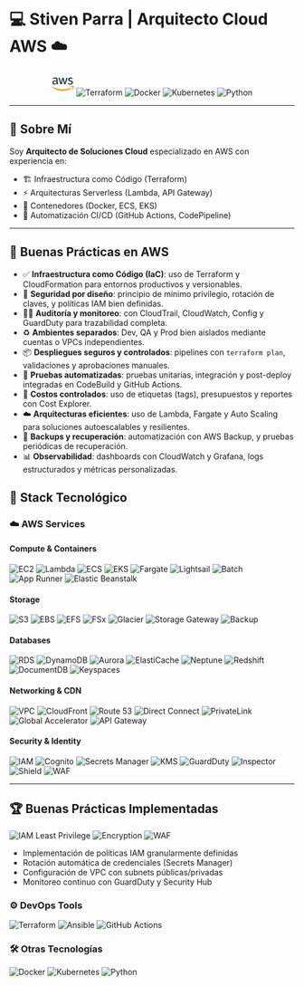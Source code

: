 # 💻 Stiven Parra | Arquitecto Cloud AWS ☁️

<p align="center">
  <img src="https://raw.githubusercontent.com/devicons/devicon/master/icons/amazonwebservices/amazonwebservices-original-wordmark.svg" width="40" title="AWS"/>
  <img src="https://cdn.jsdelivr.net/gh/devicons/devicon/icons/terraform/terraform-original.svg" width="40" title="Terraform"/>
  <img src="https://cdn.jsdelivr.net/gh/devicons/devicon/icons/docker/docker-original.svg" width="40" title="Docker"/>
  <img src="https://cdn.jsdelivr.net/gh/devicons/devicon/icons/kubernetes/kubernetes-plain.svg" width="40" title="Kubernetes"/>
  <img src="https://cdn.jsdelivr.net/gh/devicons/devicon/icons/python/python-original.svg" width="40" title="Python"/>
</p>

---

## 🚀 Sobre Mí

Soy **Arquitecto de Soluciones Cloud** especializado en AWS con experiencia en:
- 🏗️ Infraestructura como Código (Terraform)
- ⚡ Arquitecturas Serverless (Lambda, API Gateway)
- 🐳 Contenedores (Docker, ECS, EKS)
- 🔄 Automatización CI/CD (GitHub Actions, CodePipeline)

---

## 🧭 Buenas Prácticas en AWS

- ✅ **Infraestructura como Código (IaC)**: uso de Terraform y CloudFormation para entornos productivos y versionables.
- 🔐 **Seguridad por diseño**: principio de mínimo privilegio, rotación de claves, y políticas IAM bien definidas.
- 🕵️‍♂️ **Auditoría y monitoreo**: con CloudTrail, CloudWatch, Config y GuardDuty para trazabilidad completa.
- ♻️ **Ambientes separados**: Dev, QA y Prod bien aislados mediante cuentas o VPCs independientes.
- 📦 **Despliegues seguros y controlados**: pipelines con `terraform plan`, validaciones y aprobaciones manuales.
- 🧪 **Pruebas automatizadas**: pruebas unitarias, integración y post-deploy integradas en CodeBuild y GitHub Actions.
- 💸 **Costos controlados**: uso de etiquetas (tags), presupuestos y reportes con Cost Explorer.
- ☁️ **Arquitecturas eficientes**: uso de Lambda, Fargate y Auto Scaling para soluciones autoescalables y resilientes.
- 🔄 **Backups y recuperación**: automatización con AWS Backup, y pruebas periódicas de recuperación.
- 📊 **Observabilidad**: dashboards con CloudWatch y Grafana, logs estructurados y métricas personalizadas.


## 🔧 Stack Tecnológico

### ☁️ AWS Services

#### Compute & Containers
<p>
  <img src="https://img.shields.io/badge/EC2-FF9900?logo=amazonec2&logoColor=white" alt="EC2"/>
  <img src="https://img.shields.io/badge/Lambda-FF9900?logo=awslambda&logoColor=white" alt="Lambda"/>
  <img src="https://img.shields.io/badge/ECS-FF6600?logo=amazonecs&logoColor=white" alt="ECS"/>
  <img src="https://img.shields.io/badge/EKS-0052CC?logo=amazoneks&logoColor=white" alt="EKS"/>
  <img src="https://img.shields.io/badge/Fargate-FF9900?logo=aws&logoColor=white" alt="Fargate"/>
  <img src="https://img.shields.io/badge/Lightsail-3F48CC?logo=amazonlightsail&logoColor=white" alt="Lightsail"/>
  <img src="https://img.shields.io/badge/Batch-FF9900?logo=aws&logoColor=white" alt="Batch"/>
  <img src="https://img.shields.io/badge/AppRunner-FF9900?logo=aws&logoColor=white" alt="App Runner"/>
  <img src="https://img.shields.io/badge/Elastic_Beanstalk-569A31?logo=awselasticbeanstalk&logoColor=white" alt="Elastic Beanstalk"/>
</p>

#### Storage
<p>
  <img src="https://img.shields.io/badge/S3-569A31?logo=amazons3&logoColor=white" alt="S3"/>
  <img src="https://img.shields.io/badge/EBS-FF9900?logo=aws&logoColor=white" alt="EBS"/>
  <img src="https://img.shields.io/badge/EFS-FF9900?logo=aws&logoColor=white" alt="EFS"/>
  <img src="https://img.shields.io/badge/FSx-FF9900?logo=aws&logoColor=white" alt="FSx"/>
  <img src="https://img.shields.io/badge/Glacier-005571?logo=aws&logoColor=white" alt="Glacier"/>
  <img src="https://img.shields.io/badge/Storage_Gateway-FF9900?logo=aws&logoColor=white" alt="Storage Gateway"/>
  <img src="https://img.shields.io/badge/Backup-FF9900?logo=aws&logoColor=white" alt="Backup"/>
</p>

#### Databases
<p>
  <img src="https://img.shields.io/badge/RDS-527FFF?logo=amazonrds&logoColor=white" alt="RDS"/>
  <img src="https://img.shields.io/badge/DynamoDB-4053D6?logo=amazondynamodb&logoColor=white" alt="DynamoDB"/>
  <img src="https://img.shields.io/badge/Aurora-0073BB?logo=amazonaurora&logoColor=white" alt="Aurora"/>
  <img src="https://img.shields.io/badge/ElastiCache-912B88?logo=aws&logoColor=white" alt="ElastiCache"/>
  <img src="https://img.shields.io/badge/Neptune-FF9900?logo=aws&logoColor=white" alt="Neptune"/>
  <img src="https://img.shields.io/badge/Redshift-8C4FFF?logo=amazonredshift&logoColor=white" alt="Redshift"/>
  <img src="https://img.shields.io/badge/DocumentDB-4053D6?logo=aws&logoColor=white" alt="DocumentDB"/>
  <img src="https://img.shields.io/badge/Keyspaces-FF9900?logo=aws&logoColor=white" alt="Keyspaces"/>
</p>

#### Networking & CDN
<p>
  <img src="https://img.shields.io/badge/VPC-43B02A?logo=amazonvpc&logoColor=white" alt="VPC"/>
  <img src="https://img.shields.io/badge/CloudFront-005571?logo=amazoncloudfront&logoColor=white" alt="CloudFront"/>
  <img src="https://img.shields.io/badge/Route53-FFCC00?logo=amazonroute53&logoColor=black" alt="Route 53"/>
  <img src="https://img.shields.io/badge/Direct_Connect-FF9900?logo=aws&logoColor=white" alt="Direct Connect"/>
  <img src="https://img.shields.io/badge/PrivateLink-FF9900?logo=aws&logoColor=white" alt="PrivateLink"/>
  <img src="https://img.shields.io/badge/Global_Accelerator-FF9900?logo=aws&logoColor=white" alt="Global Accelerator"/>
  <img src="https://img.shields.io/badge/API_Gateway-FF4F8B?logo=amazonapigateway&logoColor=white" alt="API Gateway"/>
</p>

#### Security & Identity
<p>
  <img src="https://img.shields.io/badge/IAM-0052CC?logo=awsiam&logoColor=white" alt="IAM"/>
  <img src="https://img.shields.io/badge/Cognito-FF9900?logo=amazoncognito&logoColor=white" alt="Cognito"/>
  <img src="https://img.shields.io/badge/Secrets_Manager-912B88?logo=aws&logoColor=white" alt="Secrets Manager"/>
  <img src="https://img.shields.io/badge/KMS-5D9CEC?logo=aws&logoColor=white" alt="KMS"/>
  <img src="https://img.shields.io/badge/GuardDuty-FF9900?logo=aws&logoColor=white" alt="GuardDuty"/>
  <img src="https://img.shields.io/badge/Inspector-FF9900?logo=aws&logoColor=white" alt="Inspector"/>
  <img src="https://img.shields.io/badge/Shield-FF9900?logo=aws&logoColor=white" alt="Shield"/>
  <img src="https://img.shields.io/badge/WAF-FF9900?logo=aws&logoColor=white" alt="WAF"/>
</p>

---

## 🏆 Buenas Prácticas Implementadas

<p>
  <img src="https://img.shields.io/badge/Principio_Mínimos_Privilegios-FF9900?logo=awsiam&logoColor=white" alt="IAM Least Privilege"/>
  <img src="https://img.shields.io/badge/Encriptación_Transit/At_Rest-0052CC?logo=awskms&logoColor=white" alt="Encryption"/>
  <img src="https://img.shields.io/badge/WAF_Shield-FF9900?logo=aws&logoColor=white" alt="WAF"/>
</p>

- Implementación de políticas IAM granularmente definidas
- Rotación automática de credenciales (Secrets Manager)
- Configuración de VPC con subnets públicas/privadas
- Monitoreo continuo con GuardDuty y Security Hub

### ⚙️ DevOps Tools
<p>
  <img src="https://img.shields.io/badge/Terraform-7B42BC?logo=terraform&logoColor=white" alt="Terraform"/>
  <img src="https://img.shields.io/badge/Ansible-EE0000?logo=ansible&logoColor=white" alt="Ansible"/>
  <img src="https://img.shields.io/badge/GitHub_Actions-2088FF?logo=githubactions&logoColor=white" alt="GitHub Actions"/>
</p>

### 🛠️ Otras Tecnologías
<p>
  <img src="https://img.shields.io/badge/Docker-2496ED?logo=docker&logoColor=white" alt="Docker"/>
  <img src="https://img.shields.io/badge/Kubernetes-326CE5?logo=kubernetes&logoColor=white" alt="Kubernetes"/>
  <img src="https://img.shields.io/badge/Python-3776AB?logo=python&logoColor=white" alt="Python"/>
</p>
